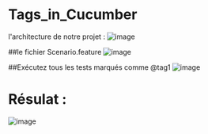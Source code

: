 # Tags_in_Cucumber
l'architecture de notre projet :
![image](https://user-images.githubusercontent.com/7100940/213877969-5ca0ef22-b5ce-49cb-a9df-7b02e089fcea.png)


##le fichier Scenario.feature
![image](https://user-images.githubusercontent.com/7100940/213878050-cdd64f29-6681-442d-92d0-da9bc4b7aea5.png)

##Exécutez tous les tests marqués comme @tag1
![image](https://user-images.githubusercontent.com/7100940/213878207-9b77a240-9598-41f9-9637-1c36a41981cf.png)

# Résulat :
![image](https://user-images.githubusercontent.com/7100940/213878233-65b92195-5b72-462b-9aa9-16a1453b257f.png)
